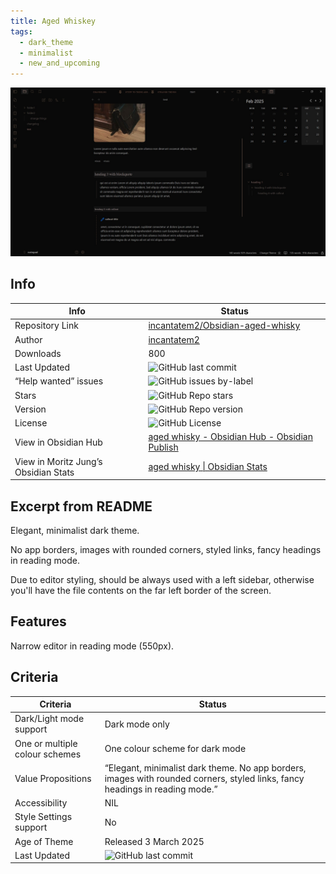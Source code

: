 ```yaml
---
title: Aged Whiskey
tags:
  - dark_theme
  - minimalist
  - new_and_upcoming
---
```


![Aged Whisky Screenshot](https://raw.githubusercontent.com/incantatem2/Obsidian-aged-whisky/refs/heads/main/images/aged-whisky-screenshot.jpg)

## Info

|Info|Status|
|---|---|
|Repository Link|[incantatem2/Obsidian-aged-whisky](https://github.com/incantatem2/Obsidian-aged-whisky)|
|Author|[incantatem2](https://github.com/incantatem2)|
|Downloads|800|
|Last Updated|![GitHub last commit](https://img.shields.io/github/last-commit/incantatem2/Obsidian-aged-whisky?color=573E7A&amp;label=last%20update&amp;logo=github&amp;style=for-the-badge)|
|“Help wanted” issues|![GitHub issues by-label](https://img.shields.io/github/issues/incantatem2/Obsidian-aged-whisky/help%20wanted?color=573E7A&amp;logo=github&amp;style=for-the-badge)|
|Stars|![GitHub Repo stars](https://img.shields.io/github/stars/incantatem2/Obsidian-aged-whisky?color=573E7A&amp;logo=github&amp;style=for-the-badge)|
|Version|![GitHub Repo version](https://img.shields.io/github/v/release/incantatem2/Obsidian-aged-whisky?color=573E7A&amp;logo=github&amp;style=for-the-badge&sort=semver)|
|License|![GitHub License](https://img.shields.io/github/license/incantatem2/Obsidian-aged-whisky?style=for-the-badge)|
|View in Obsidian Hub|[aged whisky \- Obsidian Hub \- Obsidian Publish](https://publish.obsidian.md/hub/02+-+Community+Expansions/02.05+All+Community+Expansions/Themes/aged+whisky)|
|View in Moritz Jung’s Obsidian Stats|[aged whisky \| Obsidian Stats](https://www.moritzjung.dev/obsidian-stats/themes/aged-whisky/)|

## Excerpt from README

Elegant, minimalist dark theme.

No app borders, images with rounded corners, styled links, fancy headings in reading mode.

Due to editor styling, should be always used with a left sidebar, otherwise you'll have the file contents on the far left border of the screen.

## Features

Narrow editor in reading mode (550px).

## Criteria

|Criteria|Status|
|---|---|
|Dark/Light mode support|Dark mode only|
|One or multiple colour schemes|One colour scheme for dark mode|
|Value Propositions|“Elegant, minimalist dark theme. No app borders, images with rounded corners, styled links, fancy headings in reading mode.”|
|Accessibility|NIL|
|Style Settings support|No|
|Age of Theme|Released 3 March 2025|
|Last Updated|![GitHub last commit](https://img.shields.io/github/last-commit/incantatem2/Obsidian-aged-whisky?color=573E7A&amp;label=last%20update&amp;logo=github&amp;style=for-the-badge)|
